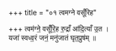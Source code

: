 +++
title = "०१ त्वमग्ने वसूँरिह"

+++
त्वम॑ग्ने॒ वसूँ॑रि॒ह रु॒द्राँ आ॑दि॒त्याँ उ॒त ।  
यजा॑ स्वध्व॒रं जनं॒ मनु॑जातं घृत॒प्रुष॑म् ॥